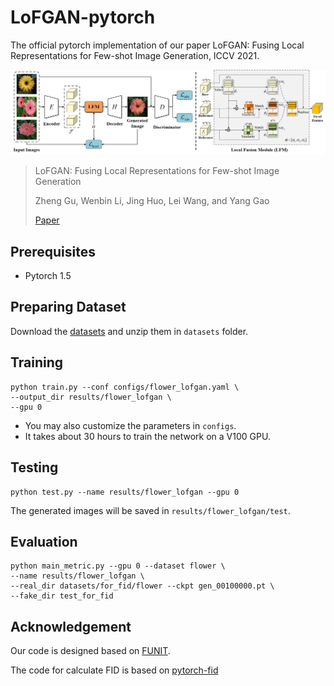 # LoFGAN-pytorch

The official pytorch implementation of our paper LoFGAN: Fusing Local Representations for Few-shot Image Generation, ICCV 2021.


![framework](images/framework_all.png)

> LoFGAN: Fusing Local Representations for Few-shot Image Generation
> 
> Zheng Gu, Wenbin Li, Jing Huo, Lei Wang, and Yang Gao
> 
> [Paper](https://openaccess.thecvf.com/content/ICCV2021/papers/Gu_LoFGAN_Fusing_Local_Representations_for_Few-Shot_Image_Generation_ICCV_2021_paper.pdf)

## Prerequisites
- Pytorch 1.5

## Preparing Dataset
Download the [datasets](https://drive.google.com/drive/folders/1nGIqXPEjyhZjIsgiP_-Rb5t6Ji8RdiCA?usp=sharing) and unzip them in `datasets` folder.

## Training
```shell
python train.py --conf configs/flower_lofgan.yaml \
--output_dir results/flower_lofgan \
--gpu 0
```

* You may also customize the parameters in `configs`.
* It takes about 30 hours to train the network on a V100 GPU.


## Testing
```shell
python test.py --name results/flower_lofgan --gpu 0
```

The generated images will be saved in `results/flower_lofgan/test`.


## Evaluation
```shell
python main_metric.py --gpu 0 --dataset flower \
--name results/flower_lofgan \
--real_dir datasets/for_fid/flower --ckpt gen_00100000.pt \
--fake_dir test_for_fid
```

## Acknowledgement
Our code is designed based on [FUNIT](https://github.com/NVlabs/FUNIT).

The code for calculate FID is based on [pytorch-fid](https://github.com/mseitzer/pytorch-fid)